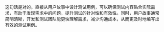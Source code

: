 这句话是对的。直接从用户故事中设计测试用例，可以确保测试内容贴合实际需求，有助于发现需求中的问题，提升测试的针对性和有效性。同时，用户故事通常简明清晰，开发和测试团队能更快理解需求，减少沟通成本，从而更及时地编写出有效的测试用例。